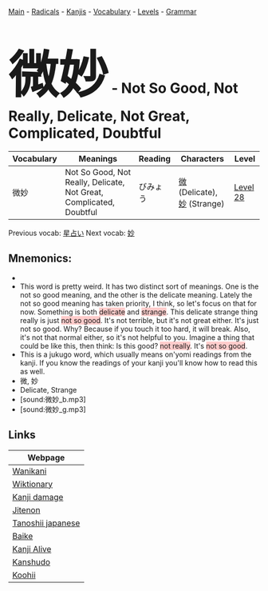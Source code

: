 <style> bigfont {font-size: 100px}</style>
[Main](../README.md) -
[Radicals](../radicals.md) -
[Kanjis](../kanjis.md) -
[Vocabulary](../vocabulary.md) -
[Levels](../levels.md) -
[Grammar](../grammar.md)
# <bigfont> 微妙</bigfont> - Not So Good, Not Really, Delicate, Not Great, Complicated, Doubtful 

| Vocabulary | Meanings | Reading | Characters | Level |
| --- | --- | --- | --- | --- |
| 微妙 | Not So Good, Not Really, Delicate, Not Great, Complicated, Doubtful | びみょう |  [微](../kanjis/微.md) (Delicate), [妙](../kanjis/妙.md) (Strange) | [Level 28](../levels/wk_level28.md) |

Previous vocab: [星占い](星占い.md) Next vocab: [妙](妙.md) 

## Mnemonics:

* 
* This word is pretty weird. It has two distinct sort of meanings. One is the not so good meaning, and the other is the delicate meaning. Lately the not so good meaning has taken priority, I think, so let's focus on that for now. Something is both <span style="background-color:#ffcccb"> delicate</span> and <span style="background-color:#ffcccb"> strange</span>. This delicate strange thing really is just <span style="background-color:#ffcccb"> not so good</span>. It's not terrible, but it's not great either. It's just not so good. Why? Because if you touch it too hard, it will break. Also, it's not that normal either, so it's not helpful to you. Imagine a thing that could be like this, then think: Is this good? <span style="background-color:#ffcccb"> not really</span>. It's <span style="background-color:#ffcccb"> not so good</span>.
* This is a jukugo word, which usually means on'yomi readings from the kanji. If you know the readings of your kanji you'll know how to read this as well.
* 微, 妙
* Delicate, Strange
* [sound:微妙_b.mp3]
* [sound:微妙_g.mp3]


## Links 

| Webpage |
| --- |
| [Wanikani          ](https://www.wanikani.com/kanji/微妙) |
| [Wiktionary        ](https://en.wiktionary.org/wiki/微妙) |
| [Kanji damage      ](http://www.kanjidamage.com/kanji/search?utf8=✓&q=微妙) |
| [Jitenon           ](https://jitenon.com/kanji/微妙) |
| [Tanoshii japanese ](https://www.tanoshiijapanese.com/dictionary/kanji.cfm?k=微妙) |
| [Baike             ](https://baike.baidu.com/item/微妙) |
| [Kanji Alive       ](https://app.kanjialive.com/微妙) |
| [Kanshudo          ](https://www.kanshudo.com/searchmn?q=微妙) |
| [Koohii            ](https://kanji.koohii.com/study/kanji/微妙) |
